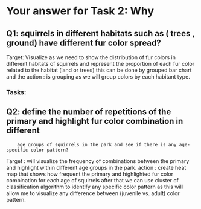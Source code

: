 # Your answer for Task 2: Why

## Q1: squirrels in different habitats such as ( trees , ground) have different fur color spread? 

Target: Visualize as we need to show the distribution of fur colors in different habitats of squirrels and represent 
the proportion of each fur color related to the habitat (land or trees) this can be done by grouped bar chart  
and 
the action : is grouping as we will group colors by each habitant type.


### Tasks:


## Q2:  define the number of repetitions of the primary and highlight fur color combination in different
        age groups of squirrels in the park and see if there is any age-specific color pattern?

Target :  will visualize the frequency of combinations between the primary and highlight within different age groups in the park.
action :  create heat map that shows how frequent the primary and highlighted fur color combination for each age of squirrels after that we can use 
          cluster of classification algorithm to identify any specific color pattern as this will allow me to visualize any difference between (juvenile vs. adult) color pattern.
